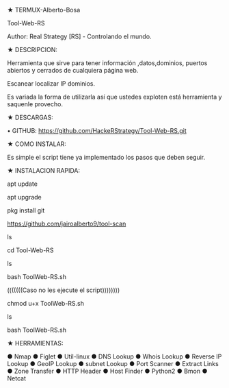 ★ TERMUX-Alberto-Bosa
 
   Tool-Web-RS   
   
  Author: Real Strategy [RS] - Controlando el mundo.

★ DESCRIPCION:

Herramienta que sirve para tener información ,datos,dominios, puertos abiertos y cerrados de cualquiera página web.

Escanear localizar IP dominios.

Es variada la forma de utilizarla así que ustedes exploten está herramienta y saquenle provecho.


★ DESCARGAS:

• GITHUB: https://github.com/HackeRStrategy/Tool-Web-RS.git

★ COMO INSTALAR: 

Es simple el script tiene ya implementado los pasos que deben seguir.

★ INSTALACION RAPIDA:

apt update

apt upgrade

pkg install git

https://github.com/jairoalberto9/tool-scan

ls

cd Tool-Web-RS

ls

bash ToolWeb-RS.sh

(((((((Caso no les ejecute el script))))))))

chmod u+x ToolWeb-RS.sh

ls

bash ToolWeb-RS.sh


★ HERRAMIENTAS:

● Nmap
● Figlet
● Util-linux
● DNS Lookup
● Whois Lookup
● Reverse IP Lookup
● GeoIP Lookup
● subnet Lookup
● Port Scanner
● Extract Links 
● Zone Transfer
● HTTP Header
● Host Finder
● Python2 
● Bmon
● Netcat

